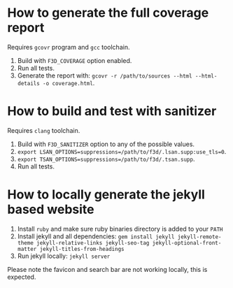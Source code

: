 # How to generate the full coverage report

Requires `gcovr` program and `gcc` toolchain.

1. Build with `F3D_COVERAGE` option enabled.
2. Run all tests.
3. Generate the report with: `gcovr -r /path/to/sources --html --html-details -o coverage.html`.

# How to build and test with sanitizer

Requires `clang` toolchain.

1. Build with `F3D_SANITIZER` option to any of the possible values.
2. `export LSAN_OPTIONS=suppressions=/path/to/f3d/.lsan.supp:use_tls=0`.
3. `export TSAN_OPTIONS=suppressions=/path/to/f3d/.tsan.supp`.
4. Run all tests.

# How to locally generate the jekyll based website

1. Install `ruby` and make sure ruby binaries directory is added to your `PATH`
2. Install jekyll and all dependencies: `gem install jekyll jekyll-remote-theme jekyll-relative-links jekyll-seo-tag jekyll-optional-front-matter jekyll-titles-from-headings`
3. Run jekyll locally: `jekyll server`

Please note the favicon and search bar are not working locally, this is expected.
